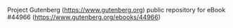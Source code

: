 Project Gutenberg (https://www.gutenberg.org) public repository for eBook #44966 (https://www.gutenberg.org/ebooks/44966)
